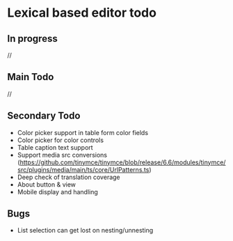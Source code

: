 # Lexical based editor todo

## In progress

//

## Main Todo

//

## Secondary Todo

- Color picker support in table form color fields
- Color picker for color controls
- Table caption text support
- Support media src conversions (https://github.com/tinymce/tinymce/blob/release/6.6/modules/tinymce/src/plugins/media/main/ts/core/UrlPatterns.ts)
- Deep check of translation coverage
- About button & view
- Mobile display and handling

## Bugs

- List selection can get lost on nesting/unnesting